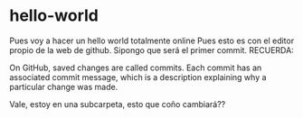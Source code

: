 # hello-world
Pues voy a hacer un hello world totalmente online
Pues esto es con el editor propio de la web de github. Sipongo que será el primer commit.
RECUERDA:

On GitHub, saved changes are called commits. Each commit has an associated commit message, which is a description explaining why a particular change was made.

Vale, estoy en una subcarpeta, esto que coño cambiará??
